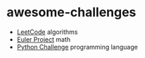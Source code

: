 # awesome-challenges

- [LeetCode](https://leetcode.com/) algorithms
- [Euler Project](https://projecteuler.net/) math
- [Python Challenge](http://www.pythonchallenge.com/) programming language
